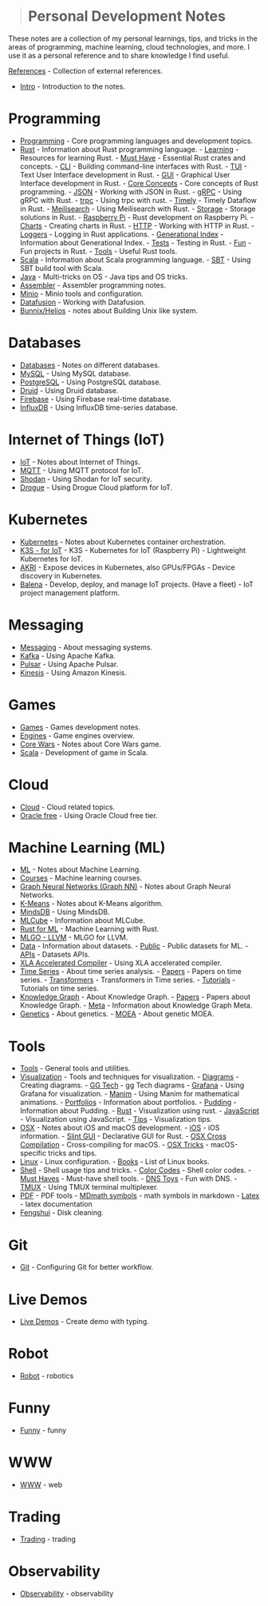 ># Personal Development Notes

These notes are a collection of my personal learnings, tips, and tricks in the areas of programming, machine learning, cloud technologies, and more. I use it as a personal reference and to share knowledge I find useful.

[References](references.md) - Collection of external references.

-   [Intro](intro.md) - Introduction to the notes.

# Programming

-   [Programming](programming/programming.md) - Core programming languages and development topics.
  -   [Rust](programming/rust/rust.md) - Information about Rust programming language.
    -   [Learning](programming/rust/learning.md) - Resources for learning Rust.
    -   [Must Have](programming/rust/_must_have.md) - Essential Rust crates and concepts.
    -   [CLI](programming/rust/cli.md) - Building command-line interfaces with Rust.
    -   [TUI](programming/rust/tui.md) - Text User Interface development in Rust.
    -   [GUI](programming/rust/gui.md) - Graphical User Interface development in Rust.
    -   [Core Concepts](programming/rust/core.md) - Core concepts of Rust programming.
    -   [JSON](programming/rust/json.md) - Working with JSON in Rust.
    -   [gRPC](programming/rust/gRPC.md) - Using gRPC with Rust.
    -   [trpc](programming/rust/trpc.md) - Using trpc with rust.
    -   [Timely](programming/rust/timely.md) - Timely Dataflow in Rust.
    -   [Meilisearch](programming/rust/meilisearch.md) - Using Meilisearch with Rust.
    -   [Storage](programming/rust/storage.md) - Storage solutions in Rust.
    -   [Raspberry Pi](programming/rust/raspberry_pi.md) - Rust development on Raspberry Pi.
    -   [Charts](programming/rust/charts.md) - Creating charts in Rust.
    -   [HTTP](programming/rust/http.md) - Working with HTTP in Rust.
    -   [Loggers](programming/rust/loggers.md) - Logging in Rust applications.
    -   [Generational Index](programming/rust/generational_index.md) - Information about Generational Index.
    -   [Tests](programming/rust/tests.md) - Testing in Rust.
    -   [Fun](programming/rust/fun.md) - Fun projects in Rust.
    -   [Tools](programming/rust/tools.md) - Useful Rust tools.
  -   [Scala](programming/scala/scala.md) - Information about Scala programming language.
    -   [SBT](programming/scala/sbt.md) - Using SBT build tool with Scala.
  -   [Java](programming/java/java.md) - Multi-tricks on OS - Java tips and OS tricks.
  -   [Assembler](programming/assembly.md) - Assembler programming notes.
  -   [Minio](programming/minio.md) - Minio tools and configuration.
  -   [Datafusion](programming/datafusion/datafusion.md) - Working with Datafusion.
  -   [Bunnix/Helios](programming/building_unix_system.md) - notes about Building Unix like system.

# Databases

-   [Databases](db/db.md) - Notes on different databases.
  -   [MySQL](db/mysql.md) - Using MySQL database.
  -   [PostgreSQL](db/postgresql.md) - Using PostgreSQL database.
  -   [Druid](db/druid.md) - Using Druid database.
  -   [Firebase](db/firebase.md) - Using Firebase real-time database.
  -   [InfluxDB](db/influxdb.md) - Using InfluxDB time-series database.

# Internet of Things (IoT)

-   [IoT](iot/iot.md) - Notes about Internet of Things.
  -   [MQTT](iot/mqtt.md) - Using MQTT protocol for IoT.
  -   [Shodan](iot/shodan.md) - Using Shodan for IoT security.
  -   [Drogue](iot/drogue.md) - Using Drogue Cloud platform for IoT.

# Kubernetes

-   [Kubernetes](kubernetes/kubernetes.md) - Notes about Kubernetes container orchestration.
  -   [K3S - for IoT](kubernetes/k3s.md) - K3S - Kubernetes for IoT (Raspberry Pi) - Lightweight Kubernetes for IoT.
  -   [AKRI](kubernetes/akri.md) - Expose devices in Kubernetes, also GPUs/FPGAs - Device discovery in Kubernetes.
  -   [Balena](kubernetes/balena.md) - Develop, deploy, and manage IoT projects. (Have a fleet) - IoT project management platform.

# Messaging

-   [Messaging](messagging/messagging.md) - About messaging systems.
  -   [Kafka](messagging/kafka.md) - Using Apache Kafka.
  -   [Pulsar](messagging/pulsar.md) - Using Apache Pulsar.
  -   [Kinesis](messagging/kinesis.md) - Using Amazon Kinesis.

# Games

-   [Games](games/games.md) -  Games development notes.
  -   [Engines](games/engines.md) - Game engines overview.
  -   [Core Wars](games/corewars.md) - Notes about Core Wars game.
  -   [Scala](games/game_in_scala.md) - Development of game in Scala.

# Cloud

-   [Cloud](cloud/cloud.md) - Cloud related topics.
  - [Oracle free](cloud/oracle_free_tier.md) - Using Oracle Cloud free tier.

# Machine Learning (ML)

-   [ML](ml/ml.md) - Notes about Machine Learning.
  -   [Courses](ml/courses.md) - Machine learning courses.
  -   [Graph Neural Networks (Graph NN)](ml/graphNN.md) - Notes about Graph Neural Networks.
  -   [K-Means](ml/kmenas.md) - Notes about K-Means algorithm.
  -   [MindsDB](ml/mindsdb.md) - Using MindsDB.
  -   [MLCube](ml/mlcube.md) - Information about MLCube.
  -   [Rust for ML](ml/rust.md) - Machine Learning with Rust.
  -   [MLGO - LLVM](ml/mlgo_llvm.md) - MLGO for LLVM.
  -   [Data](ml/data/data.md) - Information about datasets.
    -   [Public](ml/data/public.md) - Public datasets for ML.
    -   [APIs](ml/data/apis.md) - Datasets APIs.
  -   [XLA Accelerated Compiler](ml/XLA_accelerated_compiler.md) - Using XLA accelerated compiler.
  -   [Time Series](ml/time_series/time_series.md) - About time series analysis.
    -   [Papers](ml/time_series/papers.md) - Papers on time series.
    -   [Transformers](ml/time_series/time_serie_transformer.md) - Transformers in Time series.
    -   [Tutorials](ml/time_series/tutorials.md) - Tutorials on time series.
  -   [Knowledge Graph](knowledge_graph/knowledge_graph.md) - About Knowledge Graph.
    -   [Papers](knowledge_graph/papers.md) - Papers about Knowledge Graph.
    -   [Meta](knowledge_graph/meta.md) - Information about Knowledge Graph Meta.
  -   [Genetics](genetics/genetics.md) - About genetics.
    -   [MOEA](genetics/moea.md) -  About genetic MOEA.

# Tools

-   [Tools](tools/tools.md) - General tools and utilities.
  -   [Visualization](visualization/visualization.md) - Tools and techniques for visualization.
    -   [Diagrams](visualization/diagrams.md) - Creating diagrams.
    -   [GG Tech](visualization/ggtech.md) - gg Tech diagrams
    -   [Grafana](visualization/grafana.md) - Using Grafana for visualization.
    -   [Manim](visualization/manim.md) - Using Manim for mathematical animations.
    -   [Portfolios](visualization/portfolios.md) - Information about portfolios.
    -   [Pudding](visualization/pudding.md) - Information about Pudding.
    -   [Rust](visualization/rust.md) - Visualization using rust.
    -   [JavaScript](visualization/javascript.md) - Visualization using JavaScript.
    -   [Tips](visualization/tips.md) - Visualization tips.
  -   [OSX](tools/osx/osx.md) - Notes about iOS and macOS development.
    -   [iOS](tools/osx/ios.md) - iOS information.
    -   [Slint GUI](tools/osx/slint.md) - Declarative GUI for Rust.
    -   [OSX Cross Compilation](tools/osx/osxcross.md) - Cross-compiling for macOS.
    -   [OSX Tricks](tools/osx/osx_tricks.md) - macOS-specific tricks and tips.
  -   [Linux](tools/linux/linux.md) - Linux configuration.
    -   [Books](tools/linux/books.md) - List of Linux books.
  -   [Shell](tools/shell/tools.md) - Shell usage tips and tricks.
    -   [Color Codes](tools/shell/color_codes.md) - Shell color codes.
    -   [Must Haves](tools/shell/must_have.md) - Must-have shell tools.
    -   [DNS Toys](tools/shell/dns_toys.md) - Fun with DNS.
    -   [TMUX](tools/shell/tmux.md) - Using TMUX terminal multiplexer.
  -   [PDF](visualization/pdf/pdf.md) - PDF tools
    -   [MDmath symbols](visualization/pdf/MDmath_symbols.md) - math symbols in markdown
    -   [Latex](visualization/pdf/latex.md) - latex documentation
  -   [Fengshui](tools/fengshui.md) - Disk cleaning.

# Git

-   [Git](git/git.md) - Configuring Git for better workflow.

# Live Demos

-   [Live Demos](live_demos/demo.md) - Create demo with typing.

# Robot

- [Robot](robot/robot.md) - robotics

# Funny

- [Funny](funny/funny.md) - funny

# WWW

- [WWW](www/www.md) - web

# Trading

- [Trading](trading/trading.md) - trading

# Observability

- [Observability](observability/observability.md) - observability